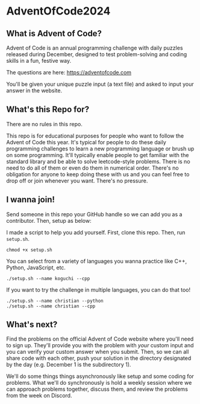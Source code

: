 # AdventOfCode2024

## What is Advent of Code?

Advent of Code is an annual programming challenge with daily puzzles released during December, designed to test problem-solving and coding skills in a fun, festive way.

The questions are here: https://adventofcode.com

You'll be given your unique puzzle input (a text file) and asked to input your answer in the website.

## What's this Repo for?

There are no rules in this repo.  

This repo is for educational purposes for people who want to follow the Advent of Code this year.  It's typical for people to do these daily programming challenges to learn a new programming language or brush up on some programming.  It'll typically enable people to get familiar with the standard library and be able to solve leetcode-style problems.  There is no need to do all of them or even do them in numerical order.  There's no obligation for anyone to keep doing these with us and you can feel free to drop off or join whenever you want.  There's no pressure.

## I wanna join!

Send someone in this repo your GitHub handle so we can add you as a contributor.  Then, setup as below:

I made a script to help you add yourself.  First, clone this repo.  Then, run `setup.sh`.

```
chmod +x setup.sh
```

You can select from a variety of languages you wanna practice like C++, Python, JavaScript, etc.

```
./setup.sh --name koguchi --cpp
```

If you want to try the challenge in multiple languages, you can do that too!

```
./setup.sh --name christian --python
./setup.sh --name christian --cpp
```

## What's next?

Find the problems on the official Advent of Code website where you'll need to sign up.  They'll provide you with the problem with *your* custom input and you can verify your custom answer when you submit.  Then, so we can all share code with each other, push your solution in the directory designated by the day (e.g. December 1 is the subdirectory 1).

We'll do some things things asynchronously like setup and some coding for problems.  What we'll do synchronously is hold a weekly session where we can approach problems together, discuss them, and review the problems from the week on Discord.


